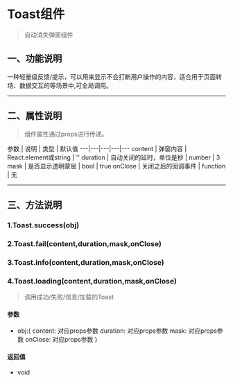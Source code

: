 # Toast组件
> 自动消失弹窗组件

## 一、功能说明
一种轻量级反馈/提示，可以用来显示不会打断用户操作的内容，适合用于页面转场、数据交互的等场景中,可全局调用。


---

## 二、属性说明
> 组件属性通过props进行传递。

参数 | 说明 | 类型 | 默认值
---|---|---|---|---
content | 弹窗内容	 | React.element或string | ''
duration | 自动关闭的延时，单位是秒 | number | 3
mask | 是否显示透明蒙层 | bool | true
onClose | 关闭之后的回调事件 | function | 无


---

## 三、方法说明

### 1.Toast.success(obj)
### 2.Toast.fail(content,duration,mask,onClose)
### 3.Toast.info(content,duration,mask,onClose)
### 4.Toast.loading(content,duration,mask,onClose)
> 调用成功/失败/信息/加载的Toast

#### 参数
- obj:{
        content: 对应props参数
        duration: 对应props参数
        mask: 对应props参数
        onClose: 对应props参数
    }

#### 返回值
- void

